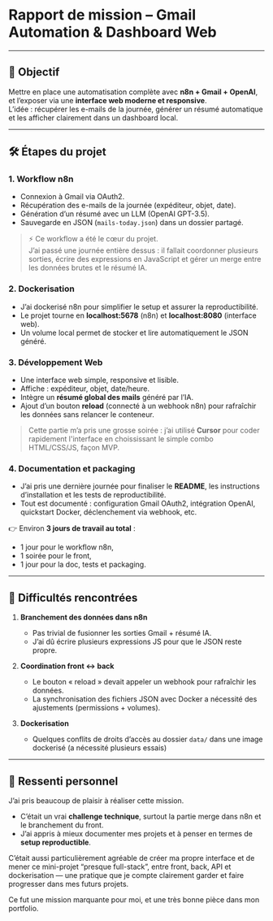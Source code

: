 # Rapport de mission – Gmail Automation & Dashboard Web

---

## 🎯 Objectif

Mettre en place une automatisation complète avec **n8n + Gmail + OpenAI**, et l’exposer via une **interface web moderne et responsive**.  
L’idée : récupérer les e-mails de la journée, générer un résumé automatique et les afficher clairement dans un dashboard local.  

---

## 🛠️ Étapes du projet

### 1. Workflow n8n
- Connexion à Gmail via OAuth2.  
- Récupération des e-mails de la journée (expéditeur, objet, date).  
- Génération d’un résumé avec un LLM (OpenAI GPT-3.5).  
- Sauvegarde en JSON (`mails-today.json`) dans un dossier partagé.  

> ⚡ Ce workflow a été le cœur du projet.  
J’ai passé une journée entière dessus : il fallait coordonner plusieurs sorties, écrire des expressions en JavaScript et gérer un merge entre les données brutes et le résumé IA.  

### 2. Dockerisation
- J’ai dockerisé n8n pour simplifier le setup et assurer la reproductibilité.  
- Le projet tourne en **localhost:5678** (n8n) et **localhost:8080** (interface web).  
- Un volume local permet de stocker et lire automatiquement le JSON généré.  

### 3. Développement Web
- Une interface web simple, responsive et lisible.  
- Affiche : expéditeur, objet, date/heure.  
- Intègre un **résumé global des mails** généré par l’IA.  
- Ajout d’un bouton **reload** (connecté à un webhook n8n) pour rafraîchir les données sans relancer le conteneur.  

> Cette partie m’a pris une grosse soirée : j’ai utilisé **Cursor** pour coder rapidement l'interface en choississant le simple combo HTML/CSS/JS, façon MVP.

### 4. Documentation et packaging
- J’ai pris une dernière journée pour finaliser le **README**, les instructions d’installation et les tests de reproductibilité.  
- Tout est documenté : configuration Gmail OAuth2, intégration OpenAI, quickstart Docker, déclenchement via webhook, etc.

👉 Environ **3 jours de travail au total** :  
- 1 jour pour le workflow n8n,  
- 1 soirée pour le front,  
- 1 jour pour la doc, tests et packaging.  

---

## 🚧 Difficultés rencontrées

1. **Branchement des données dans n8n**  
   - Pas trivial de fusionner les sorties Gmail + résumé IA.  
   - J’ai dû écrire plusieurs expressions JS pour que le JSON reste propre.  

2. **Coordination front ↔ back**  
   - Le bouton « reload » devait appeler un webhook pour rafraîchir les données.  
   - La synchronisation des fichiers JSON avec Docker a nécessité des ajustements (permissions + volumes).  

3. **Dockerisation**  
   - Quelques conflits de droits d’accès au dossier `data/` dans une image dockerisé (a nécessité plusieurs essais)

---

## 🤔 Ressenti personnel

J’ai pris beaucoup de plaisir à réaliser cette mission.  
- C’était un vrai **challenge technique**, surtout la partie merge dans n8n et le branchement du front.
- J’ai appris à mieux documenter mes projets et à penser en termes de **setup reproductible**.  

C’était aussi particulièrement agréable de créer ma propre interface et de mener ce mini-projet “presque full-stack”, 
entre front, back, API et dockerisation — une pratique que je compte clairement garder et faire progresser dans mes futurs projets.

Ce fut une mission marquante pour moi, et une très bonne pièce dans mon portfolio. 
